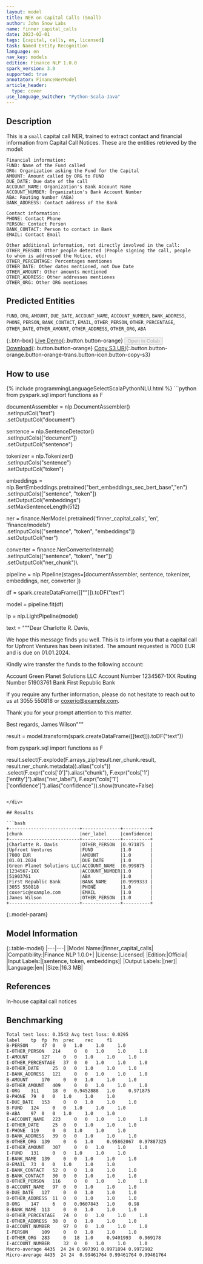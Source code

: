 ```yaml
---
layout: model
title: NER on Capital Calls (Small)
author: John Snow Labs
name: finner_capital_calls
date: 2023-02-01
tags: [capital, calls, en, licensed]
task: Named Entity Recognition
language: en
nav_key: models
edition: Finance NLP 1.0.0
spark_version: 3.0
supported: true
annotator: FinanceNerModel
article_header:
  type: cover
use_language_switcher: "Python-Scala-Java"
---
```


## Description

This is a `small` capital call NER, trained to extract contact and financial information from Capital Call Notices. These are the entities retrieved by the model:

```
Financial information:
FUND: Name of the Fund called
ORG: Organization asking the Fund for the Capital
AMOUNT: Amount called by ORG to FUND
DUE_DATE: Due date of the call
ACCOUNT_NAME: Organization's Bank Account Name
ACCOUNT_NUMBER: Organization's Bank Account Number
ABA: Routing Number (ABA)
BANK_ADDRESS: Contact address of the Bank

Contact information:
PHONE: Contact Phone
PERSON: Contact Person
BANK_CONTACT: Person to contact in Bank
EMAIL: Contact Email

Other additional information, not directly involved in the call:
OTHER_PERSON: Other people detected (People signing the call, people to whom is addressed the Notice, etc)
OTHER_PERCENTAGE: Percentages mentiones
OTHER_DATE: Other dates mentioned, not Due Date
OTHER_AMOUNT: Other amounts mentioned
OTHER_ADDRESS: Other addresses mentiones
OTHER_ORG: Other ORG mentiones
```

## Predicted Entities

`FUND`, `ORG`, `AMOUNT`, `DUE_DATE`, `ACCOUNT_NAME`, `ACCOUNT_NUMBER`, `BANK_ADDRESS`, `PHONE`, `PERSON`, `BANK_CONTACT`, `EMAIL`, `OTHER_PERSON`, `OTHER_PERCENTAGE`, `OTHER_DATE`, `OTHER_AMOUNT`, `OTHER_ADDRESS`, `OTHER_ORG`, `ABA`

{:.btn-box}
[Live Demo](https://demo.johnsnowlabs.com/finance/FINNER_CAPITAL_CALLS){:.button.button-orange}
<button class="button button-orange" disabled>Open in Colab</button>
[Download](https://s3.amazonaws.com/auxdata.johnsnowlabs.com/finance/models/finner_capital_calls_en_1.0.0_3.0_1675250939298.zip){:.button.button-orange}
[Copy S3 URI](s3://auxdata.johnsnowlabs.com/finance/models/finner_capital_calls_en_1.0.0_3.0_1675250939298.zip){:.button.button-orange.button-orange-trans.button-icon.button-copy-s3}

## How to use



<div class="tabs-box" markdown="1">
{% include programmingLanguageSelectScalaPythonNLU.html %}
```python
from pyspark.sql import functions as F

documentAssembler = nlp.DocumentAssembler() \
    .setInputCol("text") \
    .setOutputCol("document")

sentence = nlp.SentenceDetector() \
    .setInputCols(["document"]) \
    .setOutputCol("sentence") 

tokenizer = nlp.Tokenizer() \
    .setInputCols("sentence") \
    .setOutputCol("token")

embeddings = nlp.BertEmbeddings.pretrained("bert_embeddings_sec_bert_base","en") \
    .setInputCols(["sentence", "token"]) \
    .setOutputCol("embeddings")\
    .setMaxSentenceLength(512)

ner = finance.NerModel.pretrained('finner_capital_calls', 'en', 'finance/models')\
    .setInputCols(["sentence", "token", "embeddings"]) \
    .setOutputCol("ner")

converter = finance.NerConverterInternal()\
    .setInputCols(["sentence", "token", "ner"]) \
    .setOutputCol("ner_chunk")\

pipeline = nlp.Pipeline(stages=[documentAssembler,
                            sentence,
                            tokenizer,
                            embeddings,
                            ner,
                            converter
                            ])

df = spark.createDataFrame([[""]]).toDF("text")

model = pipeline.fit(df)

lp = nlp.LightPipeline(model)


text = """Dear Charlotte R. Davis,

We hope this message finds you well. This is to inform you that a capital call for Upfront Ventures has been initiated. The amount requested is 7000 EUR and is due on 01.01.2024.

Kindly wire transfer the funds to the following account:

Account Green Planet Solutions LLC
Account Number 1234567-1XX
Routing Number 51903761
Bank First Republic Bank

If you require any further information, please do not hesitate to reach out to us at 3055 550818 or coxeric@example.com.

Thank you for your prompt attention to this matter.

Best regards,
James Wilson"""

result = model.transform(spark.createDataFrame([[text]]).toDF("text"))

from pyspark.sql import functions as F


result.select(F.explode(F.arrays_zip(result.ner_chunk.result, result.ner_chunk.metadata)).alias("cols")) \
      .select(F.expr("cols['0']").alias("chunk"),
              F.expr("cols['1']['entity']").alias("ner_label"),
              F.expr("cols['1']['confidence']").alias("confidence")).show(truncate=False)
                
                
```

</div>

## Results

```bash
+--------------------------+--------------+----------+
|chunk                     |ner_label     |confidence|
+--------------------------+--------------+----------+
|Charlotte R. Davis        |OTHER_PERSON  |0.971875  |
|Upfront Ventures          |FUND          |1.0       |
|7000 EUR                  |AMOUNT        |1.0       |
|01.01.2024                |DUE_DATE      |1.0       |
|Green Planet Solutions LLC|ACCOUNT_NAME  |0.999875  |
|1234567-1XX               |ACCOUNT_NUMBER|1.0       |
|51903761                  |ABA           |1.0       |
|First Republic Bank       |BANK_NAME     |0.9999333 |
|3055 550818               |PHONE         |1.0       |
|coxeric@example.com       |EMAIL         |1.0       |
|James Wilson              |OTHER_PERSON  |1.0       |
+--------------------------+--------------+----------+
```

{:.model-param}
## Model Information

{:.table-model}
|---|---|
|Model Name:|finner_capital_calls|
|Compatibility:|Finance NLP 1.0.0+|
|License:|Licensed|
|Edition:|Official|
|Input Labels:|[sentence, token, embeddings]|
|Output Labels:|[ner]|
|Language:|en|
|Size:|16.3 MB|

## References

In-house capital call notices

## Benchmarking

```bash
Total test loss: 0.3542	Avg test loss: 0.0295
label	 tp	 fp	 fn	 prec	 rec	 f1
B-PERSON	 47	 0	 0	 1.0	 1.0	 1.0
I-OTHER_PERSON	 214	 0	 0	 1.0	 1.0	 1.0
I-AMOUNT	 127	 0	 0	 1.0	 1.0	 1.0
I-OTHER_PERCENTAGE	 37	 0	 0	 1.0	 1.0	 1.0
B-OTHER_DATE	 25	 0	 0	 1.0	 1.0	 1.0
I-BANK_ADDRESS	 121	 0	 0	 1.0	 1.0	 1.0
B-AMOUNT	 170	 0	 0	 1.0	 1.0	 1.0
B-OTHER_AMOUNT	 409	 0	 0	 1.0	 1.0	 1.0
I-ORG	 311	 18	 0	 0.9452888	 1.0	 0.971875
B-PHONE	 79	 0	 0	 1.0	 1.0	 1.0
I-DUE_DATE	 153	 0	 0	 1.0	 1.0	 1.0
B-FUND	 124	 0	 0	 1.0	 1.0	 1.0
B-ABA	 97	 0	 0	 1.0	 1.0	 1.0
I-ACCOUNT_NAME	 223	 0	 0	 1.0	 1.0	 1.0
I-OTHER_DATE	 25	 0	 0	 1.0	 1.0	 1.0
I-PHONE	 119	 0	 0	 1.0	 1.0	 1.0
B-BANK_ADDRESS	 39	 0	 0	 1.0	 1.0	 1.0
B-OTHER_ORG	 139	 0	 6	 1.0	 0.95862067	 0.97887325
I-OTHER_AMOUNT	 307	 0	 0	 1.0	 1.0	 1.0
I-FUND	 131	 0	 0	 1.0	 1.0	 1.0
I-BANK_NAME	 139	 0	 0	 1.0	 1.0	 1.0
B-EMAIL	 73	 0	 0	 1.0	 1.0	 1.0
I-BANK_CONTACT	 52	 0	 0	 1.0	 1.0	 1.0
B-BANK_CONTACT	 30	 0	 0	 1.0	 1.0	 1.0
B-OTHER_PERSON	 116	 0	 0	 1.0	 1.0	 1.0
B-ACCOUNT_NAME	 97	 0	 0	 1.0	 1.0	 1.0
B-DUE_DATE	 127	 0	 0	 1.0	 1.0	 1.0
B-OTHER_ADDRESS	 11	 0	 0	 1.0	 1.0	 1.0
B-ORG	 147	 6	 0	 0.9607843	 1.0	 0.98
B-BANK_NAME	 113	 0	 0	 1.0	 1.0	 1.0
B-OTHER_PERCENTAGE	 74	 0	 0	 1.0	 1.0	 1.0
I-OTHER_ADDRESS	 38	 0	 0	 1.0	 1.0	 1.0
B-ACCOUNT_NUMBER	 97	 0	 0	 1.0	 1.0	 1.0
I-PERSON	 109	 0	 0	 1.0	 1.0	 1.0
I-OTHER_ORG	 283	 0	 18	 1.0	 0.9401993	 0.969178
I-ACCOUNT_NUMBER	 32	 0	 0	 1.0	 1.0	 1.0
Macro-average 4435  24 24 0.997391 0.9971894 0.9972902
Micro-average 4435  24 24  0.99461764 0.99461764 0.99461764
```